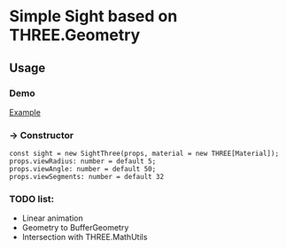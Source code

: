 # Simple Sight based on THREE.Geometry

## Usage

### Demo
 [Example](https://geekofcola.github.io/three-js-sight/build)

### -> Constructor
    const sight = new SightThree(props, material = new THREE[Material]);
    props.viewRadius: number = default 5;
    props.viewAngle: number = default 50;
    props.viewSegments: number = default 32


### TODO list:
 - Linear animation
 - Geometry to BufferGeometry
 - Intersection with THREE.MathUtils
